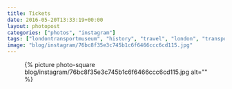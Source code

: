 ```yaml
---
title: Tickets
date: 2016-05-20T13:33:19+00:00
layout: photopost
categories: ["photos", "instagram"]
tags: ["londontransportmuseum", "history", "travel", "london", "transport", "tfl"]
image: "blog/instagram/76bc8f35e3c745b1c6f6466ccc6cd115.jpg"
---
```


<figure class="photo photo--square">
  {% picture photo-square blog/instagram/76bc8f35e3c745b1c6f6466ccc6cd115.jpg alt="" %}
</figure>


